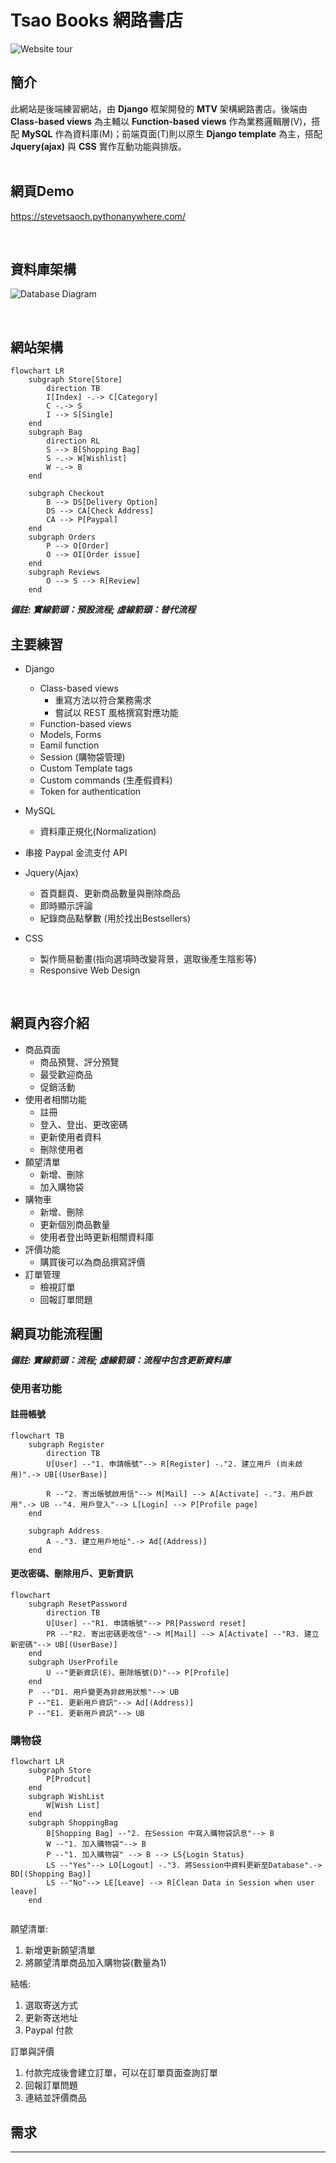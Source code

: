 # Tsao Books 網路書店

![Website tour](readme_figures/Website_tour.gif)

## 簡介

此網站是後端練習網站，由 <b>Django</b> 框架開發的 <b>MTV</b> 架構網路書店。後端由 <b>Class-based views</b> 為主輔以 <b>Function-based views</b> 作為業務邏輯層(V)，搭配 <b>MySQL</b> 作為資料庫(M)；前端頁面(T)則以原生 <b>Django template</b> 為主，搭配 <b>Jquery(ajax)</b> 與 <b>CSS</b> 實作互動功能與排版。
<br>
<br>

## 網頁Demo

<https://stevetsaoch.pythonanywhere.com/>

<br>

## 資料庫架構

![Database Diagram](readme_figures/Databases_diagram.png)

<br>

## 網站架構

```mermaid
flowchart LR
    subgraph Store[Store]
        direction TB
        I[Index] -.-> C[Category]
        C -.-> S
        I --> S[Single]
    end
    subgraph Bag
        direction RL
        S --> B[Shopping Bag]
        S -.-> W[Wishlist] 
        W -.-> B
    end

    subgraph Checkout
        B --> DS[Delivery Option]
        DS --> CA[Check Address]
        CA --> P[Paypal]
    end
    subgraph Orders
        P --> O[Order]
        O --> OI[Order issue]
    end
    subgraph Reviews
        O --> S --> R[Review]
    end    
```

__*備註: 實線箭頭：預設流程; 虛線箭頭：替代流程*__
<br>

## 主要練習

- Django
  - Class-based views
    - 重寫方法以符合業務需求
    - 嘗試以 REST 風格撰寫對應功能
  - Function-based views
  - Models, Forms
  - Eamil function
  - Session (購物袋管理)
  - Custom Template tags
  - Custom commands (生產假資料)
  - Token for authentication

- MySQL
  - 資料庫正規化(Normalization)

- 串接 Paypal 金流支付 API

- Jquery(Ajax)
  - 首頁翻頁、更新商品數量與刪除商品
  - 即時顯示評論
  - 紀錄商品點擊數 (用於找出Bestsellers)

- CSS
  - 製作簡易動畫(指向選項時改變背景，選取後產生陰影等)
  - Responsive Web Design
<br>

## 網頁內容介紹

- 商品頁面
  - 商品預覽、評分預覽
  - 最受歡迎商品
  - 促銷活動
- 使用者相關功能
  - 註冊
  - 登入、登出、更改密碼
  - 更新使用者資料
  - 刪除使用者
- 願望清單
  - 新增、刪除
  - 加入購物袋
- 購物車
  - 新增、刪除
  - 更新個別商品數量
  - 使用者登出時更新相關資料庫
- 評價功能
  - 購買後可以為商品撰寫評價
- 訂單管理
  - 檢視訂單
  - 回報訂單問題

## 網頁功能流程圖

__*備註: 實線箭頭：流程; 虛線箭頭：流程中包含更新資料庫*__

### 使用者功能

#### 註冊帳號

```mermaid
flowchart TB
    subgraph Register
        direction TB
        U[User] --"1. 申請帳號"--> R[Register] -."2. 建立用戶 (尚未啟用)".-> UB[(UserBase)]
        
        R --"2. 寄出帳號啟用信"--> M[Mail] --> A[Activate] -."3. 用戶啟用".-> UB --"4. 用戶登入"--> L[Login] --> P[Profile page]
    end

    subgraph Address
        A -."3. 建立用戶地址".-> Ad[(Address)]
    end
```

#### 更改密碼、刪除用戶、更新資訊

```mermaid
flowchart
    subgraph ResetPassword
        direction TB
        U[User] --"R1. 申請帳號"--> PR[Password reset]
        PR --"R2. 寄出密碼更改信"--> M[Mail] --> A[Activate] --"R3. 建立新密碼"--> UB[(UserBase)]
    end
    subgraph UserProfile
        U --"更新資訊(E)、刪除帳號(D)"--> P[Profile]
    end
    P  --"D1. 用戶變更為非啟用狀態"--> UB 
    P --"E1. 更新用戶資訊"--> Ad[(Address)]
    P --"E1. 更新用戶資訊"--> UB
```

### 購物袋

```mermaid
flowchart LR
    subgraph Store
        P[Prodcut] 
    end
    subgraph WishList
        W[Wish List]
    end
    subgraph ShoppingBag
        B[Shopping Bag] --"2. 在Session 中寫入購物袋訊息"--> B
        W --"1. 加入購物袋"--> B
        P --"1. 加入購物袋" --> B --> LS{Login Status}
        LS --"Yes"--> LO[Logout] -."3. 將Session中資料更新至Database".-> BD[(Shopping Bag)]
        LS --"No"--> LE[Leave] --> R[Clean Data in Session when user leave]
    end


```

願望清單:

1. 新增更新願望清單
2. 將願望清單商品加入購物袋(數量為1)

結帳:

1. 選取寄送方式
2. 更新寄送地址
3. Paypal 付款

訂單與評價

1. 付款完成後會建立訂單，可以在訂單頁面查詢訂單
2. 回報訂單問題
3. 連結並評價商品

## 需求

---

